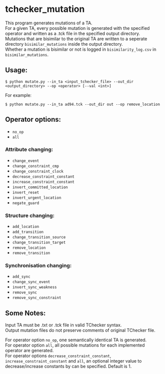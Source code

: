 # tchecker_mutation

This program generates mutations of a TA.\
For a given TA, every possible mutation is generated with the specified operator and written as a .tck file in the specified output directory.\
Mutations that are bisimilar to the original TA are written to a seperate directory `bisimilar_mutations` inside the output directory.\
Whether a mutation is bisimilar or not is logged in `bisimilarity_log.csv` in `bisimilar_mutations`.

## Usage:

```
$ python mutate.py --in_ta <input_tchecker_file> --out_dir <output_directory> --op <operator> [--val <int>]
```

For example:
```
$ python mutate.py --in_ta ad94.tck --out_dir out --op remove_location
```

## Operator options:

- `no_op`
- `all`

### Attribute changing:

- `change_event`
- `change_constraint_cmp`
- `change_constraint_clock`
- `decrease_constraint_constant`
- `increase_constraint_constant`
- `invert_committed_location`
- `invert_reset`
- `invert_urgent_location`
- `negate_guard`

### Structure changing:

- `add_location`
- `add_transition`
- `change_transition_source`
- `change_transition_target`
- `remove_location`
- `remove_transition`

### Synchronisation changing:

- `add_sync`
- `change_sync_event`
- `invert_sync_weakness`
- `remove_sync`
- `remove_sync_constraint`

## Some Notes:

Input TA must be .txt or .tck file in valid TChecker syntax.\
Output mutation files do not preserve comments of original TChecker file.

For operator option `no_op`, one semantically identical TA is generated.\
For operator option `all`, all possible mutations for each implemented operator are generated.\
For operator options `decrease_constraint_constant`, `increase_constraint_constant` and `all`, an optional integer value to decrease/increase constants by can be specified. 
Default is 1.
